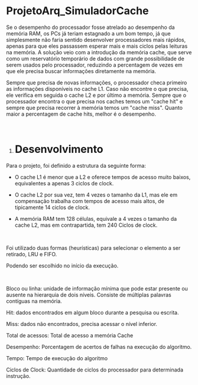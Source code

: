 # ProjetoArq_SimuladorCache

<p id="docs-internal-guid-3d6d8a8c-7fff-f4e0-4b10-4a391ecd5deb" dir="ltr"><span>Se o desempenho do processador fosse atrelado ao desempenho da memória RAM, os PCs já teriam estagnado a um bom tempo, já que simplesmente não faria sentido desenvolver processadores mais rápidos, apenas para que eles passassem esperar mais e mais ciclos pelas leituras na memória. A solução veio com a introdução da memória cache, que serve como um reservatório temporário de dados com grande possibilidade de serem usados pelo processador, reduzindo a percentagem de vezes em que ele precisa buscar informações diretamente na memória.</span></p>
<p dir="ltr"><span>Sempre que precisa de novas informações, o processador checa primeiro as informações disponíveis no cache L1. Caso não encontre o que precisa, ele verifica em seguida o cache L2 e por último a memória. Sempre que o processador encontra o que precisa nos caches temos um "cache hit" e sempre que precisa recorrer à memória temos um "cache miss". Quanto maior a percentagem de cache hits, melhor é o desempenho.</span></p>
<br /><ol>
<li dir="ltr">
<h1 dir="ltr"><span>Desenvolvimento</span></h1>
</li>
</ol>
<p dir="ltr"><span>Para o projeto, foi definido a estrutura da seguinte forma:</span></p>
<ul>
<li dir="ltr">
<p dir="ltr"><span>O cache L1 é menor que a L2 e oferece tempos de acesso muito baixos, equivalentes a apenas 3 ciclos de clock. </span></p>
</li>
<li dir="ltr">
<p dir="ltr"><span>O cache L2 por sua vez, tem 4 vezes o tamanho da L1, mas ele em compensação trabalha com tempos de acesso mais altos, de tipicamente 14 ciclos de clock.</span></p>
</li>
<li dir="ltr">
<p dir="ltr"><span>A memória RAM tem 128 células, equivale a 4 vezes o tamanho da cache L2, mas em contrapartida, tem 240 Ciclos de clock.</span></p>
</li>
</ul>
<br />
<p dir="ltr"><span>Foi utilizado duas formas (heurísticas) para selecionar o elemento a ser retirado, LRU e FIFO.</span></p>
<p dir="ltr"><span>Podendo ser escolhido no início da execução.</span></p>
<br />
<p dir="ltr"><span>Bloco ou linha: </span><span>unidade de informação mínima que pode estar presente ou ausente na hierarquia de dois níveis. Consiste de múltiplas palavras contíguas na memória.  </span></p>
<p dir="ltr"><span>Hit:</span><span> dados encontrados em algum bloco durante a pesquisa ou escrita. </span></p>
<p dir="ltr"><span>Miss:</span><span> dados não encontrados, precisa acessar o nível inferior.  </span></p>
<p dir="ltr"><span>Total de acessos: </span><span>Total de acesso a memória Cache</span></p>
<p dir="ltr"><span>Desempenho:</span><span> Porcentagem de acertos de falhas na execução do algoritmo.</span></p>
<p dir="ltr"><span>Tempo:</span><span> Tempo de execução do algoritmo</span></p>
<span>Ciclos de Clock:</span><span> Quantidade de ciclos do processador para determinada instrução.</span>
